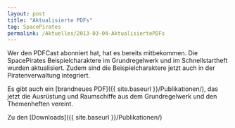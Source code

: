 ```yaml
---
layout: post
title: "Aktualisierte PDFs"
tag: SpacePirates
permalink: /Aktuelles/2013-03-04-AktualisiertePDFs
---
```


Wer den PDFCast abonniert hat, hat es bereits mitbekommen. Die SpacePirates Beispielcharaktere im Grundregelwerk und im Schnellstartheft wurden aktualisiert. Zudem sind die Beispielcharaktere jetzt auch in der Piratenverwaltung integriert.

Es gibt auch ein [brandneues PDF]({{ site.baseurl }}/Publikationen/), das jetzt die Ausrüstung und Raumschiffe aus dem Grundregelwerk und den Themenheften vereint.

Zu den [Downloads]({{ site.baseurl }}/Publikationen/)
